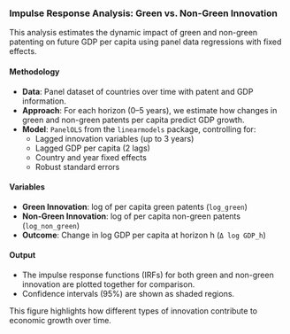 ### **Impulse Response Analysis: Green vs. Non-Green Innovation**

This analysis estimates the dynamic impact of green and non-green patenting on future GDP per capita using panel data regressions with fixed effects.

#### Methodology
- **Data**: Panel dataset of countries over time with patent and GDP information.
- **Approach**: For each horizon (0–5 years), we estimate how changes in green and non-green patents per capita predict GDP growth.
- **Model**: `PanelOLS` from the `linearmodels` package, controlling for:
  - Lagged innovation variables (up to 3 years)
  - Lagged GDP per capita (2 lags)
  - Country and year fixed effects
  - Robust standard errors

#### Variables
- **Green Innovation**: log of per capita green patents (`log_green`)
- **Non-Green Innovation**: log of per capita non-green patents (`log_non_green`)
- **Outcome**: Change in log GDP per capita at horizon h (`Δ log GDP_h`)

#### Output
- The impulse response functions (IRFs) for both green and non-green innovation are plotted together for comparison.
- Confidence intervals (95%) are shown as shaded regions.

This figure highlights how different types of innovation contribute to economic growth over time.
